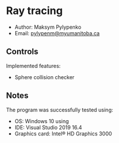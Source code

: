 # Ray tracing 
* Author: Maksym Pylypenko
* Email: pylypenm@myumanitoba.ca

## Controls

Implemented features:
* Sphere collision checker


## Notes

The program was successfully tested using:
* OS: Windows 10 using 
* IDE: Visual Studio 2019 16.4
* Graphics card: Intel® HD Graphics 3000

